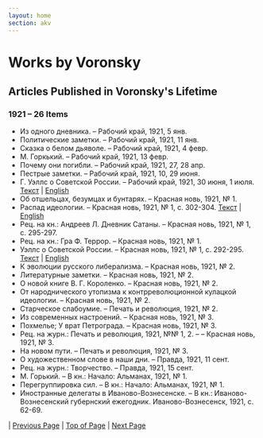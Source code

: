 ```yaml
---
layout: home
section: akv
---
```

# Works by Voronsky
## Articles Published in Voronsky's Lifetime

### 1921 – 26 Items

- Из одного дневника. – Рабочий край, 1921, 5 янв.
- Политические заметки. – Рабочий край, 1921, 11 янв.
- Сказка о белом дьяволе. – Рабочий край, 1921, 4 февр.
- М. Горкький. – Рабочий край, 1921, 13 февр.
- Почему они погибли. – Рабочий край, 1921, 27, 28 апр.
- Пестрые заметки. – Рабочий край, 1921, 10, 29 июня.
- Г. Уэллс о Советской России. – Рабочий край, 1921, 30 июня, 1 июля. [Текст](../Texts/Wells21r.pdf) \| [English](../Texts/AKV_Wells2.pdf)
- Об отшельцах, безумцах и бунтарях. – Красная новь, 1921, № 1.
- Распад идеологии. – Красная новь, 1921, № 1, с. 302-304. [Текст](../Texts/Raspad21r.pdf) \| [English](../Texts/AKV_Decline%20of%20Ideology.pdf)
- Рец. на кн.: Андреев Л. Дневник Сатаны. – Красная новь, 1921, № 1, с. 295-297.
- Рец. на кн.: Гра Ф. Террор. – Красная новь, 1921, № 1.
- Уэллс о Советской России. – Красная новь, 1921, № 1, с. 292-295. [Текст](../Texts/Wells21r.pdf) \| [English](../Texts/AKV_Wells2.pdf)
- К эволюции русского либерализма. – Красная новь, 1921, № 2.
- Литературные заметки. – Красная новь, 1921, № 2.
- О новой книге В. Г. Короленко. – Красная новь, 1921, № 2.
- От народнического утопизма к контрреволюционной кулацкой идеологии. – Красная новь, 1921, № 2.
- Старческое слабоумие. – Печать и революция, 1921, № 2.
- Из современных настроений. – Красная новь, 1921, № 3.
- Похмелье; У врат Петрограда. – Красная новь, 1921, № 3.
- Рец. на журн.: Печать и революция, 1921, №№ 1, 2. – – Красная новь, 1921, № 3.
- На новом пути. – Печать и революция, 1921, № 3.
- О художественном слове в наши дни. – Правда, 1921, 11 сент.
- Рец. на журн.: Творчество. – Правда, 1921, 15 сент.
- М. Горький. – В кн.: Начало: Альманах, 1921, № 1.
- Перегруппировка сил. – В кн.: Начало: Альманах, 1921, № 1.
- Иностранные делегаты в Иваново-Вознесенске. – В кн.: Иваново-Вознесенский губернский ежегодник. Иваново-Вознесенск, 1921, с. 62-69.

| [Previous Page](BiblioArt1920.html) | [Top of Page](#) | [Next Page](BiblioArt1922.html)
